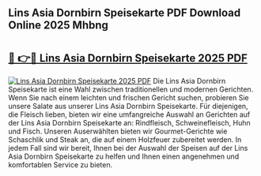 ## Lins Asia Dornbirn Speisekarte PDF Download Online 2025 Mhbng

# <h2><a href="http://gc6d19.nevu.top/?p=Lins+Asia+Dornbirn+Speisekarte">🔗 👉🔴 Lins Asia Dornbirn Speisekarte 2025 PDF</a></h2>

[![Lins Asia Dornbirn Speisekarte 2025 PDF](https://i.imgur.com/dBaPXMq.png)](http://gc6d19.nevu.top/?p=Lins+Asia+Dornbirn+Speisekarte)
Die Lins Asia Dornbirn Speisekarte ist eine Wahl zwischen traditionellen und modernen Gerichten. Wenn Sie nach einem leichten und frischen Gericht suchen, probieren Sie unsere Salate aus unserer Lins Asia Dornbirn Speisekarte. Für diejenigen, die Fleisch lieben, bieten wir eine umfangreiche Auswahl an Gerichten auf der Lins Asia Dornbirn Speisekarte an: Rindfleisch, Schweinefleisch, Huhn und Fisch. Unseren Auserwählten bieten wir Gourmet-Gerichte wie Schaschlik und Steak an, die auf einem Holzfeuer zubereitet werden. In jedem Fall sind wir bereit, Ihnen bei der Auswahl der Speisen auf der Lins Asia Dornbirn Speisekarte zu helfen und Ihnen einen angenehmen und komfortablen Service zu bieten.
